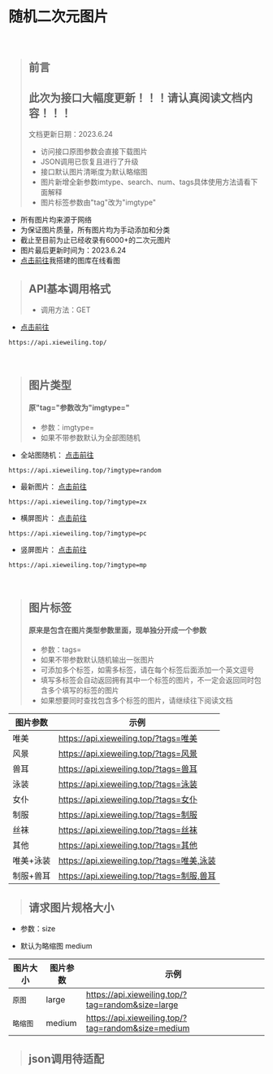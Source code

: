 # 随机二次元图片
<br>

>## 前言
>## 此次为接口大幅度更新！！！请认真阅读文档内容！！！
> 文档更新日期：2023.6.24
>- 访问接口原图参数会直接下载图片
>- JSON调用已恢复且进行了升级
>- 接口默认图片清晰度为默认略缩图
>- 图片新增全新参数imtype、search、num、tags具体使用方法请看下面解释
>- 图片标签参数由"tag"改为"imgtype"

- 所有图片均来源于网络
- 为保证图片质量，所有图片均为手动添加和分类
- 截止至目前为止已经收录有6000+的二次元图片
- 图片最后更新时间为：2023.6.24
- [点击前往](https://tuku.xieweiling.top/)我搭建的图库在线看图

>## API基本调用格式
>- 调用方法：GET

- [点击前往](https://api.xieweiling.top/) 

```HTTPS
https://api.xieweiling.top/
```
<br>

>## 图片类型
>#### 原"tag="参数改为"imgtype="
>- 参数：imgtype=
>- 如果不带参数默认为全部图随机

- 全站图随机： [点击前往](https://api.xieweiling.top/?imgtype=random) 

```HTTPS
https://api.xieweiling.top/?imgtype=random
```

- 最新图片： [点击前往](https://api.xieweiling.top/?imgtype=zx) 

```HTTPS
https://api.xieweiling.top/?imgtype=zx
```
- 横屏图片： [点击前往](https://api.xieweiling.top/?imgtype=pc) 

```HTTPS
https://api.xieweiling.top/?imgtype=pc
```
- 竖屏图片： [点击前往](https://api.xieweiling.top/?imgtype=mp)

```HTTPS
https://api.xieweiling.top/?imgtype=mp
```
<br>

>## 图片标签
>#### 原来是包含在图片类型参数里面，现单独分开成一个参数
>- 参数：tags=
>- 如果不带参数默认随机输出一张图片
>- 可添加多个标签，如需多标签，请在每个标签后面添加一个英文逗号
>- 填写多标签会自动返回拥有其中一个标签的图片，不一定会返回同时包含多个填写的标签的图片
>- 如果想要同时查找包含多个标签的图片，请继续往下阅读文档

<table>
<thead>
<tr>
<th>图片参数</th>
<th>示例</th>
</tr>
</thead>
<tbody>
<tr>
<td>唯美</td>
<td><a href="https://api.xieweiling.top/?tags=唯美" target="_blank">https://api.xieweiling.top/?tags=唯美</a></td>
</tr>
<tr>
<td>风景</td>
<td><a href="https://api.xieweiling.top/?tags=风景" target="_blank">https://api.xieweiling.top/?tags=风景</a></td>
</tr>
<tr>
<td>兽耳</td>
<td><a href="https://api.xieweiling.top/?tags=兽耳" target="_blank">https://api.xieweiling.top/?tags=兽耳</a></td>
</tr>
<tr>
<td>泳装</td>
<td><a href="https://api.xieweiling.top/?tags=泳装" target="_blank">https://api.xieweiling.top/?tags=泳装</a></td>
</tr>
<tr>
<td>女仆</td>
<td><a href="https://api.xieweiling.top/?tags=女仆" target="_blank">https://api.xieweiling.top/?tags=女仆</a></td>
</tr>
<tr>
<td>制服</td>
<td><a href="https://api.xieweiling.top/?tags=制服" target="_blank">https://api.xieweiling.top/?tags=制服</a></td>
</tr>
<tr>
<td>丝袜</td>
<td><a href="https://api.xieweiling.top/?tags=丝袜" target="_blank">https://api.xieweiling.top/?tags=丝袜</a></td>
</tr>
<tr>
<td>其他</td>
<td><a href="https://api.xieweiling.top/?tags=其他" target="_blank">https://api.xieweiling.top/?tags=其他</a></td>
</tr>
<tr>
<td>唯美+泳装</td>
<td><a href="https://api.xieweiling.top/?tags=唯美,泳装" target="_blank">https://api.xieweiling.top/?tags=唯美,泳装</a></td>
</tr>
<tr>
<td>制服+兽耳</td>
<td><a href="https://api.xieweiling.top/?tags=制服,兽耳" target="_blank">https://api.xieweiling.top/?tags=制服,兽耳</a></td>
</tr>
</tbody></table>

>## 请求图片规格大小

- 参数：size

- 默认为略缩图 medium

<table>
<thead>
<tr>
<th>图片大小</th>
<th>图片参数</th>
<th>示例</th>
</tr>
</thead>
<tbody><tr>
<td><code>原图</code></td>
<td>large</td>
<td><a href="https://api.xieweiling.top/?tag=random&size=large" target="_blank">https://api.xieweiling.top/?tag=random&size=large</a></td>
</tr>
<tr>
<td><code>略缩图</code></td>
<td>medium</td>
<td><a href="https://api.xieweiling.top/?tag=random&size=medium" target="_blank">https://api.xieweiling.top/?tag=random&size=medium</a></td>
</tr>
</tbody></table>

>## json调用待适配


<!--

>## JSON基础调用格式
>- type=json

- 示例： [点击前往](https://api.xieweiling.top/?tag=random&type=json) 
```HTTPS
https://api.xieweiling.top/?tag=random&type=json
```

- 返回格式:

```{"pic":"https:\/\/tva1.sinaimg.cn\/large\/008eUSAtgy1h3we4nb9sdj33vw230kjm.jpg"}```

>## JSON进阶格式
>- type=json1—10  

- 返回1到10张图（最高为10超出自动返图）

- 示例： [点击前往](https://api.xieweiling.top/?tag=random&type=json5) 
```HTTPS
https://api.xieweiling.top/?tag=random&type=json5
```
- 返回格式：
```
{
    "pic": [
        "https:\/\/tva1.sinaimg.cn\/large\/008eUSAtgy1h5fneir0akj31yv3hzkjm.jpg",
        "https:\/\/tva1.sinaimg.cn\/large\/008eUSAtgy1h5flerlmv5j317c22kb29.jpg",
        "https:\/\/tva1.sinaimg.cn\/large\/008eUSAtgy1h5fhespzdlj33jy4yo1l2.jpg",
        "https:\/\/tva1.sinaimg.cn\/large\/008eUSAtgy1h5fdriqh8gj31y00vihb6.jpg",
        "https:\/\/tva1.sinaimg.cn\/large\/008eUSAtgy1h5fkta1lfqj31c31y3ha6.jpg"
    ]
}
```
-->
